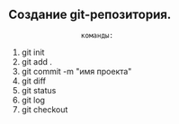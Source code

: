 ## Создание git-репозитория. ##
                      команды:
                
1. git init
2. git add .
3. git commit -m "имя проекта"
4. git diff
5. git status
6. git log
7. git checkout